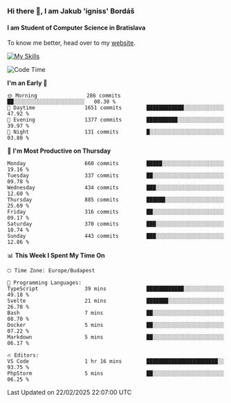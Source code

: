 ### Hi there 👋, I am Jakub 'igniss' Bordáš

#### I am Student of Computer Science in Bratislava
To know me better, head over to my [website](https://bordas.sk).

[![My Skills](https://skillicons.dev/icons?i=js,typescript,html,css,figma,svelte,vue,next,postgresql,nest,express,nodejs)](https://bordas.sk)


<!--START_SECTION:waka-->
![Code Time](http://img.shields.io/badge/Code%20Time-1%2C687%20hrs%2056%20mins-blue)

**I'm an Early 🐤** 

```text
🌞 Morning                286 commits         ██░░░░░░░░░░░░░░░░░░░░░░░   08.30 % 
🌆 Daytime                1651 commits        ████████████░░░░░░░░░░░░░   47.92 % 
🌃 Evening                1377 commits        ██████████░░░░░░░░░░░░░░░   39.97 % 
🌙 Night                  131 commits         █░░░░░░░░░░░░░░░░░░░░░░░░   03.80 % 
```
📅 **I'm Most Productive on Thursday** 

```text
Monday                   660 commits         █████░░░░░░░░░░░░░░░░░░░░   19.16 % 
Tuesday                  337 commits         ██░░░░░░░░░░░░░░░░░░░░░░░   09.78 % 
Wednesday                434 commits         ███░░░░░░░░░░░░░░░░░░░░░░   12.60 % 
Thursday                 885 commits         ██████░░░░░░░░░░░░░░░░░░░   25.69 % 
Friday                   316 commits         ██░░░░░░░░░░░░░░░░░░░░░░░   09.17 % 
Saturday                 370 commits         ███░░░░░░░░░░░░░░░░░░░░░░   10.74 % 
Sunday                   443 commits         ███░░░░░░░░░░░░░░░░░░░░░░   12.86 % 
```


📊 **This Week I Spent My Time On** 

```text
🕑︎ Time Zone: Europe/Budapest

💬 Programming Languages: 
TypeScript               39 mins             ████████████░░░░░░░░░░░░░   49.18 % 
Svelte                   21 mins             ███████░░░░░░░░░░░░░░░░░░   26.78 % 
Bash                     7 mins              ██░░░░░░░░░░░░░░░░░░░░░░░   08.70 % 
Docker                   5 mins              ██░░░░░░░░░░░░░░░░░░░░░░░   07.22 % 
Markdown                 5 mins              ██░░░░░░░░░░░░░░░░░░░░░░░   06.17 % 

🔥 Editors: 
VS Code                  1 hr 16 mins        ███████████████████████░░   93.75 % 
PhpStorm                 5 mins              ██░░░░░░░░░░░░░░░░░░░░░░░   06.25 % 
```


 Last Updated on 22/02/2025 22:07:00 UTC
<!--END_SECTION:waka-->
